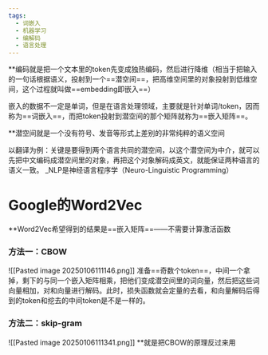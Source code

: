 ```yaml
---
tags:
  - 词嵌入
  - 机器学习
  - 编解码
  - 语言处理
---
```

**编码就是把一个文本里的token先变成独热编码，然后进行降维（相当于把输入的一句话根据语义，投射到一个==潜空间==，把高维空间里的对象投射到低维空间，这个过程就叫做==embedding即嵌入==）

嵌入的数据不一定是单词，但是在语言处理领域，主要就是针对单词/token，因而称为==词嵌入==，而把token投射到潜空间的那个矩阵就称为==嵌入矩阵==。

**潜空间就是一个没有符号、发音等形式上差别的非常纯粹的语义空间

以翻译为例：关键是要得到两个语言共同的潜空间，以这个潜空间为中介，就可以先把中文编码成潜空间里的对象，再把这个对象解码成英文，就能保证两种语言的语义一致。
	_NLP是神经语言程序学（Neuro-Linguistic Programming）


# Google的Word2Vec

**Word2Vec希望得到的结果是==嵌入矩阵==——不需要计算激活函数
### 方法一：CBOW
![[Pasted image 20250106111146.png]]
准备==奇数个token==，中间一个拿掉，剩下的与同一个嵌入矩阵相乘，把他们变成潜空间里的词向量，然后把这些词向量相加，对和向量进行解码。此时，损失函数就会定量的去看，和向量解码后得到的token和挖去的中间token是不是一样的。

### 方法二：skip-gram
![[Pasted image 20250106111341.png]]
**就是把CBOW的原理反过来用

